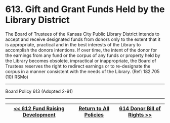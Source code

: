 # 613. Gift and Grant Funds Held by the Library District

The Board of Trustees of the Kansas City Public Library District intends to accept and receive designated funds from donors only to the extent that it is appropriate, practical and in the best interests of the Library to accomplish the donors intentions. If over time, the intent of the donor for the earnings from any fund or the corpus of any funds or property held by the Library becomes obsolete, impractical or inappropriate, the Board of Trustees reserves the right to redirect earnings or to re-designate the corpus in a manner consistent with the needs of the Library. (Ref: 182.705 (10) RSMo)

---

Board Policy 613 (Adopted 2-91)

---
[<< 612 Fund Raising Development](/policies/600-community-relations/612.md) | [Return to All Policies](/policies/) | [614 Donor Bill of Rights >>](/policies/600-community-relations/614.md)
--- | --- | ---
